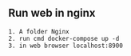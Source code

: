 ## Run web in nginx

    1. A folder Nginx 
    2. run cmd docker-compose up -d 
    3. in web browser localhost:8900 
